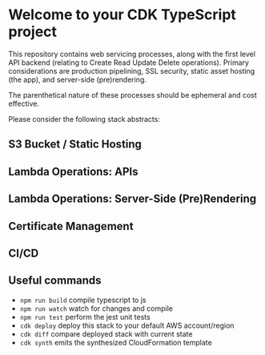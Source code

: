 # Welcome to your CDK TypeScript project

This repository contains web servicing processes, along with the first level
API backend (relating to Create Read Update Delete operations). Primary considerations
are production pipelining, SSL security, static asset hosting (the app), and server-side (pre)rendering.

The parenthetical nature of these processes should be ephemeral and cost effective.

Please consider the following stack abstracts:

## S3 Bucket / Static Hosting

## Lambda Operations: APIs

## Lambda Operations: Server-Side (Pre)Rendering

## Certificate Management

## CI/CD

## Useful commands

* `npm run build`   compile typescript to js
* `npm run watch`   watch for changes and compile
* `npm run test`    perform the jest unit tests
* `cdk deploy`      deploy this stack to your default AWS account/region
* `cdk diff`        compare deployed stack with current state
* `cdk synth`       emits the synthesized CloudFormation template
